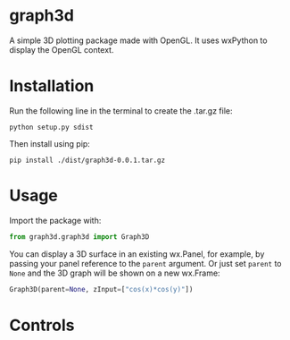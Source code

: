 # graph3d
A simple 3D plotting package made with OpenGL. It uses wxPython to display the OpenGL context.

# Installation
Run the following line in the terminal to create the .tar.gz file:

```
python setup.py sdist
```

Then install using pip:

```
pip install ./dist/graph3d-0.0.1.tar.gz
```

# Usage

Import the package with:

```python
from graph3d.graph3d import Graph3D
```

You can display a 3D surface in an existing wx.Panel, for example, by passing your panel reference to the `parent` argument. Or just set `parent` to `None` and the 3D graph will be shown on a new wx.Frame:

```python
Graph3D(parent=None, zInput=["cos(x)*cos(y)"])
```

# Controls
